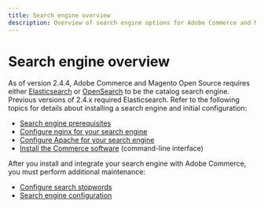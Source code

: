 ```yaml
---
title: Search engine overview
description: Overview of search engine options for Adobe Commerce and Magento Open Source.
---
```


# Search engine overview

As of version 2.4.4, Adobe Commerce and Magento Open Source requires either [Elasticsearch][] or [OpenSearch][] to be the catalog search engine. Previous versions of 2.4.x required Elasticsearch. Refer to the following topics for details about installing a search engine and initial configuration:

- [Search engine prerequisites][]
- [Configure nginx for your search engine][]
- [Configure Apache for your search engine][]
- [Install the Commerce software][] (command-line interface)

After you install and integrate your search engine with Adobe Commerce, you must perform additional maintenance:

- [Configure search stopwords](search-stopwords.md)
- [Search engine configuration](configure-search-engine.md)

<!-- Link Definitions -->

[Search engine prerequisites]: ../../installation/prerequisites/search-engine/overview.md
[Configure nginx for your search engine]: ../../installation/prerequisites/search-engine/configure-nginx.md
[Configure Apache for your search engine]: ../../installation/prerequisites/search-engine/configure-apache.md
[Elasticsearch]: https://www.elastic.co
[Install the Commerce software]: ../../installation/composer.md
[OpenSearch]: https://opensearch.org/docs/latest/opensearch/install/index/
